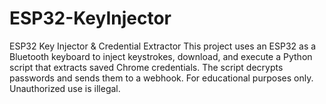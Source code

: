 # ESP32-KeyInjector
ESP32 Key Injector &amp; Credential Extractor This project uses an ESP32 as a Bluetooth keyboard to inject keystrokes, download, and execute a Python script that extracts saved Chrome credentials. The script decrypts passwords and sends them to a webhook. For educational purposes only. Unauthorized use is illegal.
